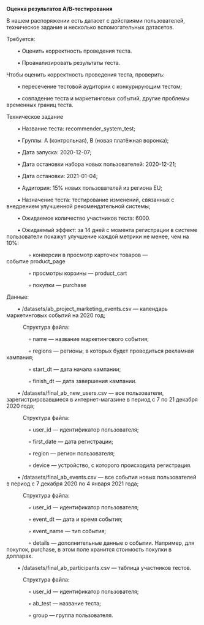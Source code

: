﻿**Оценка результатов А/В-тестирования**

В нашем распоряжении есть датасет с действиями пользователей, техническое задание и несколько вспомогательных датасетов.

Требуется:

`    `• Оценить корректность проведения теста.

`    `• Проанализировать результаты теста.



Чтобы оценить корректность проведения теста, проверить:

`    `• пересечение тестовой аудитории с конкурирующим тестом;

`    `• совпадение теста и маркетинговых событий, другие проблемы временных границ теста.



Техническое задание

`    `• Название теста: recommender\_system\_test;

`    `• Группы: А (контрольная), B (новая платёжная воронка);

`    `• Дата запуска: 2020-12-07;

`    `• Дата остановки набора новых пользователей: 2020-12-21;

`    `• Дата остановки: 2021-01-04;

`    `• Аудитория: 15% новых пользователей из региона EU;

`    `• Назначение теста: тестирование изменений, связанных с внедрением улучшенной рекомендательной системы;

`    `• Ожидаемое количество участников теста: 6000.

`    `• Ожидаемый эффект: за 14 дней с момента регистрации в системе пользователи покажут улучшение каждой метрики не менее, чем на 10%:

`        `◦ конверсии в просмотр карточек товаров — событие product\_page

`        `◦ просмотры корзины — product\_cart

`        `◦ покупки — purchase





Данные:

`    `• /datasets/ab\_project\_marketing\_events.csv — календарь маркетинговых событий на 2020 год;

`      `Структура файла:

`        `◦ name — название маркетингового события;

`        `◦ regions — регионы, в которых будет проводиться рекламная кампания;

`        `◦ start\_dt — дата начала кампании;

`        `◦ finish\_dt — дата завершения кампании.



`    `• /datasets/final\_ab\_new\_users.csv — все пользователи, зарегистрировавшиеся в интернет-магазине в период с 7 по 21 декабря 2020 года;

`      `Структура файла:

`        `◦ user\_id — идентификатор пользователя;

`        `◦ first\_date — дата регистрации;

`        `◦ region — регион пользователя;

`        `◦ device — устройство, с которого происходила регистрация.



`    `• /datasets/final\_ab\_events.csv — все события новых пользователей в период с 7 декабря 2020 по 4 января 2021 года;

`      `Структура файла:

`        `◦ user\_id — идентификатор пользователя;

`        `◦ event\_dt — дата и время события;

`        `◦ event\_name — тип события;

`        `◦ details — дополнительные данные о событии. Например, для покупок, purchase, в этом поле хранится стоимость покупки в долларах.



`    `• /datasets/final\_ab\_participants.csv — таблица участников тестов.

`      `Структура файла:

`        `◦ user\_id — идентификатор пользователя;

`        `◦ ab\_test — название теста;

`        `◦ group — группа пользователя.
